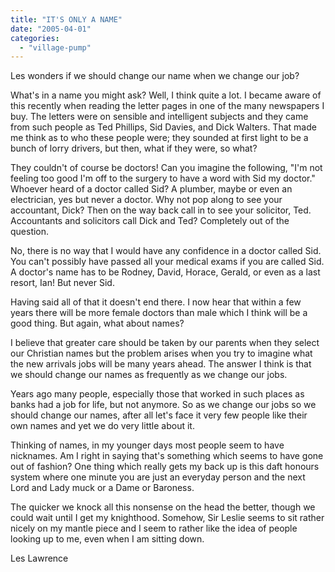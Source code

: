 ```yaml
---
title: "IT'S ONLY A NAME"
date: "2005-04-01"
categories: 
  - "village-pump"
---
```


Les wonders if we should change our name when we change our job?

What's in a name you might ask? Well, I think quite a lot. I became aware of this recently when reading the letter pages in one of the many newspapers I buy. The letters were on sensible and intelligent subjects and they came from such people as Ted Phillips, Sid Davies, and Dick Walters. That made me think as to who these people were; they sounded at first light to be a bunch of lorry drivers, but then, what if they were, so what?

They couldn't of course be doctors! Can you imagine the following, "I'm not feeling too good I'm off to the surgery to have a word with Sid my doctor." Whoever heard of a doctor called Sid? A plumber, maybe or even an electrician, yes but never a doctor. Why not pop along to see your accountant, Dick? Then on the way back call in to see your solicitor, Ted. Accountants and solicitors call Dick and Ted? Completely out of the question.

No, there is no way that I would have any confidence in a doctor called Sid. You can't possibly have passed all your medical exams if you are called Sid. A doctor's name has to be Rodney, David, Horace, Gerald, or even as a last resort, Ian! But never Sid.

Having said all of that it doesn't end there. I now hear that within a few years there will be more female doctors than male which I think will be a good thing. But again, what about names?

I believe that greater care should be taken by our parents when they select our Christian names but the problem arises when you try to imagine what the new arrivals jobs will be many years ahead. The answer I think is that we should change our names as frequently as we change our jobs.

Years ago many people, especially those that worked in such places as banks had a job for life, but not anymore. So as we change our jobs so we should change our names, after all let's face it very few people like their own names and yet we do very little about it.

Thinking of names, in my younger days most people seem to have nicknames. Am I right in saying that's something which seems to have gone out of fashion? One thing which really gets my back up is this daft honours system where one minute you are just an everyday person and the next Lord and Lady muck or a Dame or Baroness.

The quicker we knock all this nonsense on the head the better, though we could wait until I get my knighthood. Somehow, Sir Leslie seems to sit rather nicely on my mantle piece and I seem to rather like the idea of people looking up to me, even when I am sitting down.

Les Lawrence
